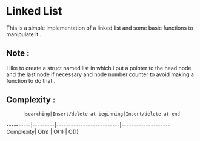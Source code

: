 # Linked List
This is a simple implementation of a linked list and some basic functions to manipulate it .

## Note :
I like to create a struct named list in which i put a pointer to the head node and the last node if necessary and node number counter to avoid making a function to do that .

## Complexity : 
          |searching|Insert/delete at beginning|Insert/delete at end
----------|---------|--------------------------|--------------------
Complexity|   O(n)  |             O(1)         |          O(1)
      
